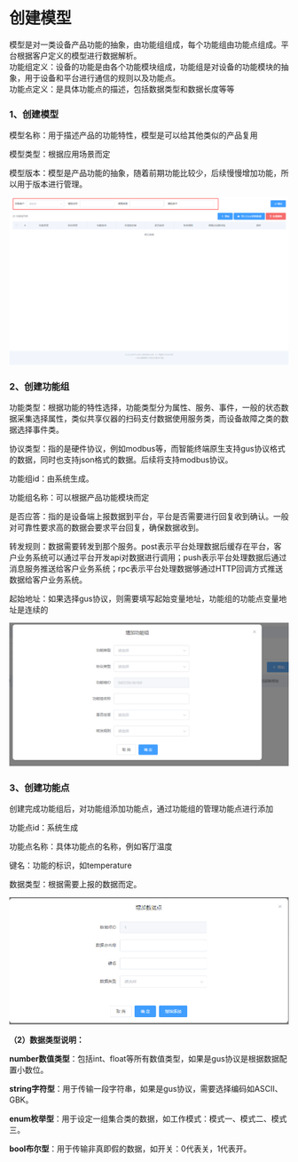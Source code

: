 # 创建模型

模型是对一类设备产品功能的抽象，由功能组组成，每个功能组由功能点组成。平台根据客户定义的模型进行数据解析。  
功能组定义：设备的功能是由各个功能模块组成，功能组是对设备的功能模块的抽象，用于设备和平台进行通信的规则以及功能点。  
功能点定义：是具体功能点的描述，包括数据类型和数据长度等等

### 1、创建模型

模型名称：用于描述产品的功能特性，模型是可以给其他类似的产品复用

模型类型：根据应用场景而定

模型版本：模型是产品功能的抽象，随着前期功能比较少，后续慢慢增加功能，所以用于版本进行管理。

![](../../.gitbook/assets/chuang-jian-mo-xing-.png)

### 2、创建功能组

功能类型：根据功能的特性选择，功能类型分为属性、服务、事件，一般的状态数据采集选择属性，类似共享仪器的扫码支付数据使用服务类，而设备故障之类的数据选择事件类。

协议类型：指的是硬件协议，例如modbus等，而智能终端原生支持gus协议格式的数据，同时也支持json格式的数据。后续将支持modbus协议。

功能组id：由系统生成。

功能组名称：可以根据产品功能模块而定

是否应答：指的是设备端上报数据到平台，平台是否需要进行回复收到确认。一般对可靠性要求高的数据会要求平台回复，确保数据收到。

转发规则：数据需要转发到那个服务。post表示平台处理数据后缓存在平台，客户业务系统可以通过平台开发api对数据进行调用；push表示平台处理数据后通过消息服务推送给客户业务系统；rpc表示平台处理数据够通过HTTP回调方式推送数据给客户业务系统。

起始地址：如果选择gus协议，则需要填写起始变量地址，功能组的功能点变量地址是连续的

![](../../.gitbook/assets/tian-jia-gong-neng-zu-.png)

### 3、创建功能点

创建完成功能组后，对功能组添加功能点，通过功能组的管理功能点进行添加

功能点id：系统生成

功能点名称：具体功能点的名称，例如客厅温度

键名：功能的标识，如temperature

数据类型：根据需要上报的数据而定。

![](../../.gitbook/assets/image%20%2884%29.png)

**（2）数据类型说明：**

**number数值类型**：包括int、float等所有数值类型，如果是gus协议是根据数据配置小数位。

**string字符型**：用于传输一段字符串，如果是gus协议，需要选择编码如ASCII、GBK。

**enum枚举型**：用于设定一组集合类的数据，如工作模式：模式一、模式二、模式三。

**bool布尔型**：用于传输非真即假的数据，如开关：0代表关，1代表开。

